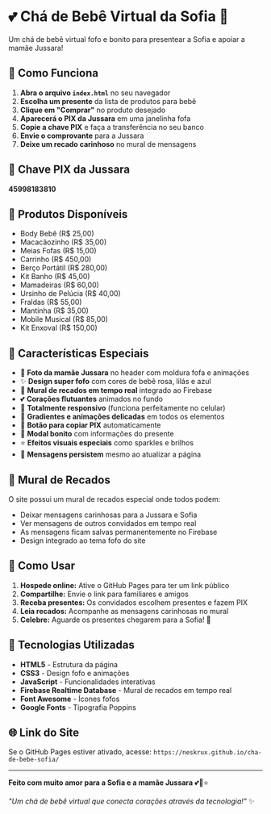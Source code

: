 # 💕 Chá de Bebê Virtual da Sofia 👶

Um chá de bebê virtual fofo e bonito para presentear a Sofia e apoiar a mamãe Jussara!

## 🎁 Como Funciona

1. **Abra o arquivo `index.html`** no seu navegador
2. **Escolha um presente** da lista de produtos para bebê
3. **Clique em "Comprar"** no produto desejado
4. **Aparecerá o PIX da Jussara** em uma janelinha fofa
5. **Copie a chave PIX** e faça a transferência no seu banco
6. **Envie o comprovante** para a Jussara
7. **Deixe um recado carinhoso** no mural de mensagens

## 📱 Chave PIX da Jussara
**45998183810**

## 🎀 Produtos Disponíveis

- Body Bebê (R$ 25,00)
- Macacãozinho (R$ 35,00)  
- Meias Fofas (R$ 15,00)
- Carrinho (R$ 450,00)
- Berço Portátil (R$ 280,00)
- Kit Banho (R$ 45,00)
- Mamadeiras (R$ 60,00)
- Ursinho de Pelúcia (R$ 40,00)
- Fraldas (R$ 55,00)
- Mantinha (R$ 35,00)
- Mobile Musical (R$ 85,00)
- Kit Enxoval (R$ 150,00)

## 💖 Características Especiais

- 📸 **Foto da mamãe Jussara** no header com moldura fofa e animações
- ✨ **Design super fofo** com cores de bebê rosa, lilás e azul
- 💬 **Mural de recados em tempo real** integrado ao Firebase
- 💕 **Corações flutuantes** animados no fundo
- 📱 **Totalmente responsivo** (funciona perfeitamente no celular)
- 🎨 **Gradientes e animações delicadas** em todos os elementos
- 🔄 **Botão para copiar PIX** automaticamente
- 💝 **Modal bonito** com informações do presente
- ⭐ **Efeitos visuais especiais** como sparkles e brilhos
- 🌙 **Mensagens persistem** mesmo ao atualizar a página

## 💬 Mural de Recados

O site possui um mural de recados especial onde todos podem:
- Deixar mensagens carinhosas para a Jussara e Sofia
- Ver mensagens de outros convidados em tempo real
- As mensagens ficam salvas permanentemente no Firebase
- Design integrado ao tema fofo do site

## 🚀 Como Usar

1. **Hospede online:** Ative o GitHub Pages para ter um link público
2. **Compartilhe:** Envie o link para familiares e amigos
3. **Receba presentes:** Os convidados escolhem presentes e fazem PIX
4. **Leia recados:** Acompanhe as mensagens carinhosas no mural
5. **Celebre:** Aguarde os presentes chegarem para a Sofia! 🎉

## 🔧 Tecnologias Utilizadas

- **HTML5** - Estrutura da página
- **CSS3** - Design fofo e animações
- **JavaScript** - Funcionalidades interativas
- **Firebase Realtime Database** - Mural de recados em tempo real
- **Font Awesome** - Ícones fofos
- **Google Fonts** - Tipografia Poppins

## 🌐 Link do Site

Se o GitHub Pages estiver ativado, acesse:
`https://neskrux.github.io/cha-de-bebe-sofia/`

---

**Feito com muito amor para a Sofia e a mamãe Jussara** 💕👶⭐

*"Um chá de bebê virtual que conecta corações através da tecnologia!"* ✨ 